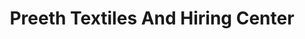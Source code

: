 ---
title: "Preeth Textiles And Hiring Center"
url: /mattukkatta/preeth-textiles-and-hiring-center/
shop: Kleidung
---
